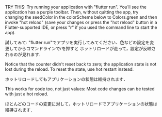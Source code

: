 
TRY THIS: Try running your application with "flutter run". You'll see
the application has a purple toolbar. Then, without quitting the app,
try changing the seedColor in the colorScheme below to Colors.green
and then invoke "hot reload" (save your changes or press the "hot
reload" button in a Flutter-supported IDE, or press "r" if you used
the command line to start the app).

試してみて: "flutter run"でアプリを実行してみてください．色などの設定を変更してからコマンドラインでrを押すと
ホットリロードが走って，設定が反映されるのが見れます．

Notice that the counter didn't reset back to zero; the application
state is not lost during the reload. To reset the state, use hot
restart instead.

ホットリロードしてもアプリケーションの状態は維持されます．

This works for code too, not just values: Most code changes can be
tested with just a hot reload.

ほとんどのコードの変更に対して，ホットリロードでアプリケーションの状態は維持されます．
